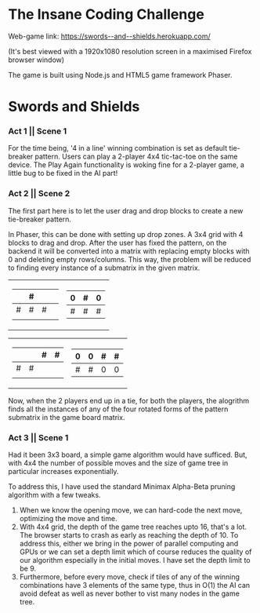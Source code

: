 # The Insane Coding Challenge

Web-game link: https://swords--and--shields.herokuapp.com/

(It's best viewed with a 1920x1080 resolution screen in a maximised Firefox browser window)

The game is built using Node.js and HTML5 game framework Phaser.

# Swords and Shields

### Act 1 || Scene 1

For the time being, '4 in a line' winning combination is set as default tie-breaker pattern. Users can play a 2-player 4x4 tic-tac-toe on the same device. The Play Again functionality is woking fine for a 2-player game, a little bug to be fixed in the AI part!

### Act 2 || Scene 2

The first part here is to let the user drag and drop blocks to create a new tie-breaker pattern.

In Phaser, this can be done with setting up drop zones. A 3x4 grid with 4 blocks to drag and drop. After the user has fixed the pattern, on the backend it will be converted into a matrix with replacing empty blocks with 0 and deleting empty rows/columns. This way, the problem will be reduced to finding every instance of a submatrix in the given matrix.


<table>
<tr><td>

|   | # |   |   |            
|---|---|---|---|    
| # | # | # |   |             
|   |   |   |   |

</td><td>

| 0 | # | 0 |
|---|---|---|
| # | # | # |

</td></tr> </table>

<table>
<tr><td>

|   |   | # | # |
|---|---|---|---|
| # | # |   |   |             
|   |   |   |   |


</td><td>

| 0 | 0 | # | # |
|---|---|---|---|
| # | # | 0 | 0 |

</td></tr> </table>

Now, when the 2 players end up in a tie, for both the players, the alogrithm finds all the instances of any of the four rotated forms of the pattern submatrix in the game board matrix.

### Act 3 || Scene 1

Had it been 3x3 board, a simple game algorithm would have sufficed. But, with 4x4 the number of possible moves and the size of game tree in particular increases exponentially.

To address this, I have used the standard Minimax Alpha-Beta pruning algorithm with a few tweaks.
1. When we know the opening move, we can hard-code the next move, optimizing the move and time.
2. With 4x4 grid, the depth of the game tree reaches upto 16, that's a lot. The browser starts to crash as early as reaching the depth of 10. To address this, either we bring in the power of parallel computing and GPUs or we can set a depth limit which of course reduces the quality of our algorithm especially in the initial moves. I have set the depth limit to be 9.
3. Furthermore, before every move, check if tiles of any of the winning combinations have 3 elements of the same type, thus in O(1) the AI can avoid defeat as well as never bother to vist many nodes in the game tree.
